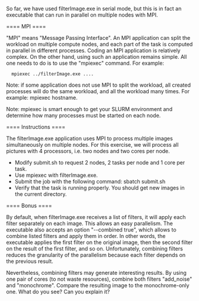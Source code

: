 So far, we have used filterImage.exe in serial mode, but this is in fact an
executable that can run in parallel on multiple nodes with MPI.

==== MPI ====

"MPI" means "Message Passing Interface". An MPI application can split the
workload on multiple compute nodes, and each part of the task is computed
in parallel in different processes. Coding an MPI application is relatively
complex. On the other hand, using such an application remains simple.
All one needs to do is to use the "mpiexec" command. For example:
```
  mpiexec ../filterImage.exe ....
```
Note: if some application does not use MPI to split the workload, all created
      processes will do the same workload, and all the workload many times.
      For example: mpiexec hostname.

Note: mpiexec is smart enough to get your SLURM environment and determine how
      many processes must be started on each node.

==== Instructions ====

The filterImage.exe application uses MPI to process multiple images
simultaneously on multiple nodes. For this exercise, we will process all
pictures with 4 processors, i.e. two nodes and two cores per node.

  * Modify submit.sh to request 2 nodes, 2 tasks per node and 1 core per task.
  * Use mpiexec with filterImage.exe.
  * Submit the job with the following command:
    sbatch submit.sh
  * Verify that the task is running properly. You should get new images in
    the current directory.

==== Bonus ====

By default, when filterImage.exe receives a list of filters, it will apply each
filter separately on each image. This allows an easy parallelism. The
executable also accepts an option "--combined true", which allows to combine
listed filters and apply them in order. In other words, the executable applies
the first filter on the original image, then the second filter on the result
of the first filter, and so on. Unfortunately, combining filters reduces the
granularity of the parallelism because each filter depends on the previous
result.

Nevertheless, combining filters may generate interesting results. By using one
pair of cores (to not waste resources), combine both filters "add_noise" and
"monochrome". Compare the resulting image to the monochrome-only one.
What do you see? Can you explain it?
